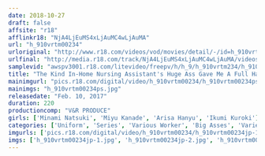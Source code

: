 ```yaml
---
date: 2018-10-27
draft: false
affsite: "r18"
afflinkr18: "NjA4LjEuMS4xLjAuMC4wLjAuMA"
url: "h_910vrtm00234"
urloriginal: "http://www.r18.com/videos/vod/movies/detail/-/id=h_910vrtm00234"
urlfinal: "http://media.r18.com/track/NjA4LjEuMS4xLjAuMC4wLjAuMA/videos/vod/movies/detail/-/id=h_910vrtm00234"
samplevid: "awspv3001.r18.com/litevideo/freepv/h/h_9/h_910vrtm234/h_910vrtm234_dmb_w.mp4"
title: "The Kind In-Home Nursing Assistant's Huge Ass Gave Me A Full Hard-On! Crack Fuck Turns Into Penetration! I Gave Her Creampies Her Over And Over Again Until My Cock Was Sucked Dry!"
mainimgurl: "pics.r18.com/digital/video/h_910vrtm00234/h_910vrtm00234ps.jpg"
mainimgs: "h_910vrtm00234ps.jpg"
releasedate: "Feb. 10, 2017"
duration: 220
productioncomp: "V&R PRODUCE"
girls: ['Minami Natsuki', 'Miyu Kanade', 'Arisa Hanyu', 'Ikumi Kuroki']
categories: ['Uniform', 'Series', 'Various Worker', 'Big Asses', 'Variety', 'Creampie', 'Dirty Talk', 'Hi-Def']
imgurls: ['pics.r18.com/digital/video/h_910vrtm00234/h_910vrtm00234jp-1.jpg', 'pics.r18.com/digital/video/h_910vrtm00234/h_910vrtm00234jp-2.jpg', 'pics.r18.com/digital/video/h_910vrtm00234/h_910vrtm00234jp-3.jpg', 'pics.r18.com/digital/video/h_910vrtm00234/h_910vrtm00234jp-4.jpg', 'pics.r18.com/digital/video/h_910vrtm00234/h_910vrtm00234jp-5.jpg', 'pics.r18.com/digital/video/h_910vrtm00234/h_910vrtm00234jp-6.jpg', 'pics.r18.com/digital/video/h_910vrtm00234/h_910vrtm00234jp-7.jpg', 'pics.r18.com/digital/video/h_910vrtm00234/h_910vrtm00234jp-8.jpg', 'pics.r18.com/digital/video/h_910vrtm00234/h_910vrtm00234jp-9.jpg', 'pics.r18.com/digital/video/h_910vrtm00234/h_910vrtm00234jp-10.jpg', 'pics.r18.com/digital/video/h_910vrtm00234/h_910vrtm00234jp-11.jpg', 'pics.r18.com/digital/video/h_910vrtm00234/h_910vrtm00234jp-12.jpg', 'pics.r18.com/digital/video/h_910vrtm00234/h_910vrtm00234jp-13.jpg', 'pics.r18.com/digital/video/h_910vrtm00234/h_910vrtm00234jp-14.jpg', 'pics.r18.com/digital/video/h_910vrtm00234/h_910vrtm00234jp-15.jpg', 'pics.r18.com/digital/video/h_910vrtm00234/h_910vrtm00234jp-16.jpg', 'pics.r18.com/digital/video/h_910vrtm00234/h_910vrtm00234jp-17.jpg', 'pics.r18.com/digital/video/h_910vrtm00234/h_910vrtm00234jp-18.jpg', 'pics.r18.com/digital/video/h_910vrtm00234/h_910vrtm00234jp-19.jpg', 'pics.r18.com/digital/video/h_910vrtm00234/h_910vrtm00234jp-20.jpg']
imgs: ['h_910vrtm00234jp-1.jpg', 'h_910vrtm00234jp-2.jpg', 'h_910vrtm00234jp-3.jpg', 'h_910vrtm00234jp-4.jpg', 'h_910vrtm00234jp-5.jpg', 'h_910vrtm00234jp-6.jpg', 'h_910vrtm00234jp-7.jpg', 'h_910vrtm00234jp-8.jpg', 'h_910vrtm00234jp-9.jpg', 'h_910vrtm00234jp-10.jpg', 'h_910vrtm00234jp-11.jpg', 'h_910vrtm00234jp-12.jpg', 'h_910vrtm00234jp-13.jpg', 'h_910vrtm00234jp-14.jpg', 'h_910vrtm00234jp-15.jpg', 'h_910vrtm00234jp-16.jpg', 'h_910vrtm00234jp-17.jpg', 'h_910vrtm00234jp-18.jpg', 'h_910vrtm00234jp-19.jpg', 'h_910vrtm00234jp-20.jpg']
---
```

